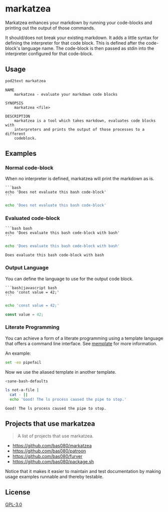 # markatzea

Markatzea enhances your markdown by running your code-blocks and printing out
the output of those commands.

It should/does not break your existing markdown. It adds a little syntax for
defining the interpreter for that code block. This is defined after the
code-block's language name. The code-block is then passed as stdin into the
interpreter configured for that code-block.

## Usage

```bash
pod2text markatzea
```
```
NAME
    markatzea - evaluate your markdown code blocks

SYNOPSIS
    markatzea <file>

DESCRIPTION
    markatzea is a tool which takes markdown, evaluates code blocks with
    interpreters and prints the output of those processes to a different
    codeblock.

```

## Examples

### Normal code-block

When no interpreter is defined, markatzea will print the markdown as is.

    ```bash
    echo 'Does not evaluate this bash code-block'
    ```

```bash
echo 'Does not evaluate this bash code-block'
```

### Evaluated code-block

    ```bash bash
    echo 'Does evaluate this bash code-block with bash'
    ```

```bash
echo 'Does evaluate this bash code-block with bash'
```
```
Does evaluate this bash code-block with bash
```

### Output Language

You can define the language to use for the output code block.

    ```bash|javascript bash
    echo 'const value = 42;'
    ```

```bash
echo 'const value = 42;'
```
```javascript
const value = 42;
```

### Literate Programming

You can achieve a form of a literate programming using a template language that
offers a command line interface. See [memplate][2] for more information.

An example:

```bash
set -eo pipefail
```

Now we use the aliased template in another template.

```bash
<sane-bash-defaults

ls not-a-file |
  cat - ||
  echo 'Good! The ls process caused the pipe to stop.'
```
```
Good! The ls process caused the pipe to stop.
```

## Projects that use markatzea

> A list of projects that use markatzea.

- https://github.com/bas080/markatzea
- https://github.com/bas080/patroon
- https://github.com/bas080/furver
- https://github.com/bas080/package.sh

Notice that it makes it easier to maintain and test documentation by making
usage examples runnable and thereby testable.

## License

[GPL-3.0][1]

[1]:./LICENSE
[2]:https://github.com/bas080/memplate
